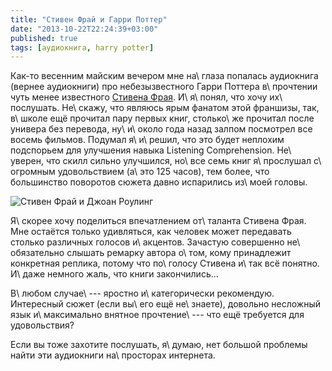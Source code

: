 ```yaml
---
title: "Стивен Фрай и Гарри Поттер"
date: "2013-10-22T22:24:39+03:00"
published: true
tags: [аудиокнига, harry potter]
---
```


Как-то весенним майским вечером мне на\ глаза попалась аудиокнига (вернее аудиокниги) про небезызвестного Гарри
Поттера в\ прочтении чуть менее известного [Стивена Фрая][fry]. И\ я\ понял, что хочу их\ послушать. Не\ скажу, что
являюсь ярым фанатом этой франшизы, так, в\ школе ещё прочитал пару первых книг, столько\ же прочитал после универа без
перевода, ну\ и\ около года назад залпом посмотрел все восемь фильмов. Подумал я\ и\ решил, что это будет неплохим
подспорьем для улучшения навыка Listening Comprehension. Не\ уверен, что скилл сильно улучшился, но\ все семь книг
я\ прослушал с\ огромным удовольствием (а\ это 125 часов), тем более, что большинство поворотов сюжета давно испарились
из\ моей головы.

![Стивен Фрай и Джоан Роулинг](/images/3rd-party/fry-and-rowling.jpg)

Я\ скорее хочу поделиться впечатлением от\ таланта Стивена Фрая. Мне остаётся только удивляться, как человек может
передавать столько различных голосов и\ акцентов. Зачастую совершенно не\ обязательно слышать ремарку автора о\ том,
кому принадлежит конкретная реплика, потому что по\ голосу Стивена и\ так всё понятно. И\ даже немного жаль, что книги
закончились...

В\ любом случае\ --- яростно и\ категорически рекомендую. Интересный сюжет (если вы\ его ещё не\ знаете), довольно
несложный язык и\ максимально внятное прочтение\ --- что ещё требуется для удовольствия?

Если вы тоже захотите послушать, я\ думаю, нет большой проблемы найти эти аудиокниги на\ просторах интернета.

[fry]: http://en.wikipedia.org/wiki/Stephen_Fry
